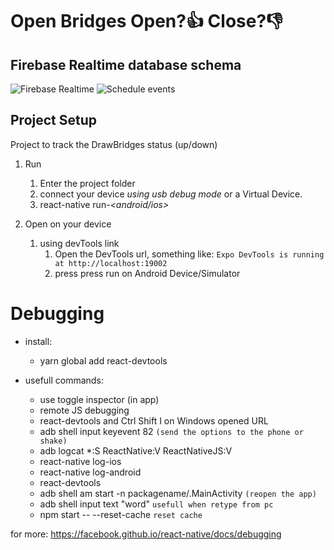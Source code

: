 # Open Bridges  Open?👍  Close?👎




## Firebase Realtime database schema
![Firebase Realtime](https://media.giphy.com/media/47Jko4ZuPBgOgs9LRd/giphy.gif)
![Schedule events](https://media.giphy.com/media/62cXq3zwLS32DTwwDA/giphy.gif)




## Project Setup
Project to track the DrawBridges status (up/down)


1.  Run 
    1.  Enter the project folder
    2.  connect your device *using usb debug mode* or a Virtual Device.
    3.  react-native run-*<android/ios>*



1.  Open on your device
    1.  using devTools link
          1.  Open the DevTools url, something like: `Expo DevTools is running at http://localhost:19002`
          2.  press press run on Android Device/Simulator
         


# Debugging
* install:
    * yarn global add react-devtools


* usefull commands:
    * use toggle inspector (in app)
    * remote JS debugging
    * react-devtools and Ctrl Shift I on Windows opened URL
    * adb shell input keyevent 82 `(send the options to the phone or shake)`
    * adb logcat *:S ReactNative:V ReactNativeJS:V 
    * react-native log-ios
    * react-native log-android
    * react-devtools
    * adb shell am start -n packagename/.MainActivity `(reopen the app)`
    * adb shell input text "word" `usefull when retype from pc`
    * npm start -- --reset-cache `reset cache`


for more:
https://facebook.github.io/react-native/docs/debugging
